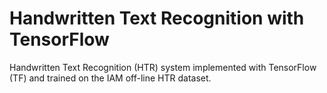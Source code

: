 # Handwritten Text Recognition with TensorFlow

Handwritten Text Recognition (HTR) system implemented with TensorFlow (TF)
and trained on the IAM off-line HTR dataset.

